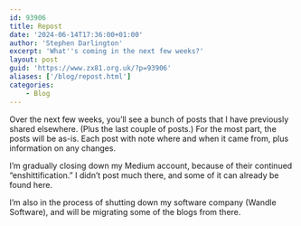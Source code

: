 ```yaml
---
id: 93906
title: Repost
date: '2024-06-14T17:36:00+01:00'
author: 'Stephen Darlington'
excerpt: 'What''s coming in the next few weeks?'
layout: post
guid: 'https://www.zx81.org.uk/?p=93906'
aliases: ['/blog/repost.html']
categories:
    - Blog
---
```


Over the next few weeks, you’ll see a bunch of posts that I have previously shared elsewhere. (Plus the last couple of posts.) For the most part, the posts will be as-is. Each post with note where and when it came from, plus information on any changes.

I’m gradually closing down my Medium account, because of their continued “enshittification.” I didn’t post much there, and some of it can already be found here.

I’m also in the process of shutting down my software company (Wandle Software), and will be migrating some of the blogs from there.